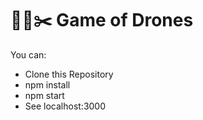 # 🐚📄✂️ Game of Drones 
You can:
* Clone this Repository
* npm install
* npm start
* See localhost:3000